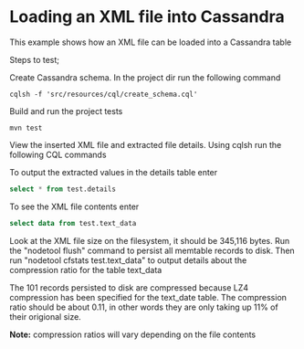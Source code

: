 # Loading an XML file into Cassandra

This example shows how an XML file can be loaded into a Cassandra table 

Steps to test;

Create Cassandra schema. In the project dir run the following command

  ```
  cqlsh -f 'src/resources/cql/create_schema.cql'
  ```

Build and run the project tests

  ```
  mvn test
  ```

View the inserted XML file and extracted file details. Using cqlsh run the following CQL commands
  
To output the extracted values in the details table enter

  ```sql
  select * from test.details
  ```
To see the XML file contents enter
  
  ```sql 
  select data from test.text_data
  ```
    
Look at the XML file size on the filesystem, it should be 345,116 bytes. Run the "nodetool flush" command 
to persist all memtable records to disk. Then run "nodetool cfstats test.text_data" to output details about 
the compression ratio for the table text_data
   
The 101 records persisted to disk are compressed because LZ4 compression has been specified
for the text_date table. The compression ratio should be about 0.11, in other words they are only taking
up 11% of their origional size.
   
**Note:** compression ratios will vary depending on the file contents


